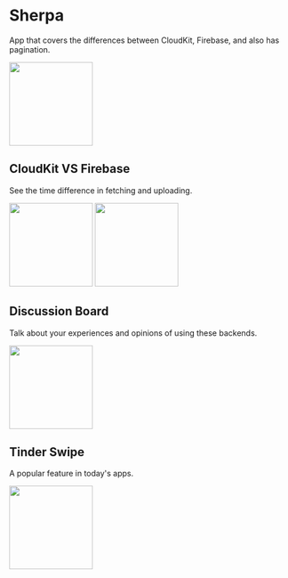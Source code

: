 # Sherpa
App that covers the differences between CloudKit, Firebase, and also has pagination. 

<image src="https://user-images.githubusercontent.com/23179585/60299999-468ea200-98eb-11e9-925e-326fd4138a6c.png" width ="150">   

## CloudKit VS Firebase 
See the time difference in fetching and uploading. 

<image src="https://user-images.githubusercontent.com/23179585/60300594-8bff9f00-98ec-11e9-9a84-379c1498e1d9.png" width ="150">  <image src="https://user-images.githubusercontent.com/23179585/60300510-66729580-98ec-11e9-8fdd-970fe9a243be.png" width ="150">
  
  
  
  ## Discussion Board 
  Talk about your experiences and opinions of using these backends.
  
  <image src="https://user-images.githubusercontent.com/23179585/60300869-35df2b80-98ed-11e9-953b-357b68324b45.png" width ="150">
  
  
 ## Tinder Swipe 
 A popular feature in today's apps. 
 
 <image src="https://user-images.githubusercontent.com/23179585/60300797-ff091580-98ec-11e9-9195-34b856cdc439.png" width ="150">
